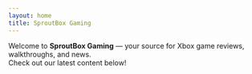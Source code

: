 ```yaml
---
layout: home
title: SproutBox Gaming
---
```

<link rel="stylesheet" href="/assets/custom.css">


Welcome to **SproutBox Gaming** — your source for Xbox game reviews, walkthroughs, and news.  
Check out our latest content below!
